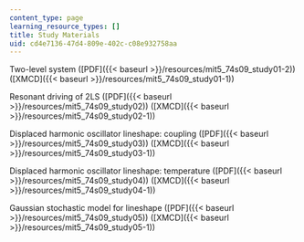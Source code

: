 ```yaml
---
content_type: page
learning_resource_types: []
title: Study Materials
uid: cd4e7136-47d4-809e-402c-c08e932758aa
---
```


Two-level system ([PDF]({{< baseurl >}}/resources/mit5_74s09_study01-2)) ([XMCD]({{< baseurl >}}/resources/mit5_74s09_study01-1))

Resonant driving of 2LS ([PDF]({{< baseurl >}}/resources/mit5_74s09_study02)) ([XMCD]({{< baseurl >}}/resources/mit5_74s09_study02-1))

Displaced harmonic oscillator lineshape: coupling ([PDF]({{< baseurl >}}/resources/mit5_74s09_study03)) ([XMCD]({{< baseurl >}}/resources/mit5_74s09_study03-1))

Displaced harmonic oscillator lineshape: temperature ([PDF]({{< baseurl >}}/resources/mit5_74s09_study04)) ([XMCD]({{< baseurl >}}/resources/mit5_74s09_study04-1))

Gaussian stochastic model for lineshape ([PDF]({{< baseurl >}}/resources/mit5_74s09_study05)) ([XMCD]({{< baseurl >}}/resources/mit5_74s09_study05-1))